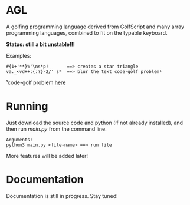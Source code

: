 # AGL
A golfing programming language derived from GolfScript and many array programming languages, combined to fit on the typable keyboard. 

**Status: still a bit unstable!!!**

Examples:
```
#{1+'**}%'\ns*p!       ==> creates a star triangle
va._<vd++:{:?}-2/' s*  ==> blur the text code-golf problem¹
```
¹code-golf problem [here](https://codegolf.stackexchange.com/questions/203893/bl-lu-ur-rr-ry-yv-vi-is-si-io-on-blur-the-text/278020#278020)

# Running
Just download the source code and python (if not already installed), and then run *main.py* from the command line.
```
Arguments:
python3 main.py <file-name> ==> run file
```
More features will be added later!

# Documentation
Documentation is still in progress. Stay tuned!
